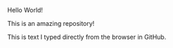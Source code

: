 Hello World!

This is an amazing repository!

This is text I typed directly from the browser in GitHub.
